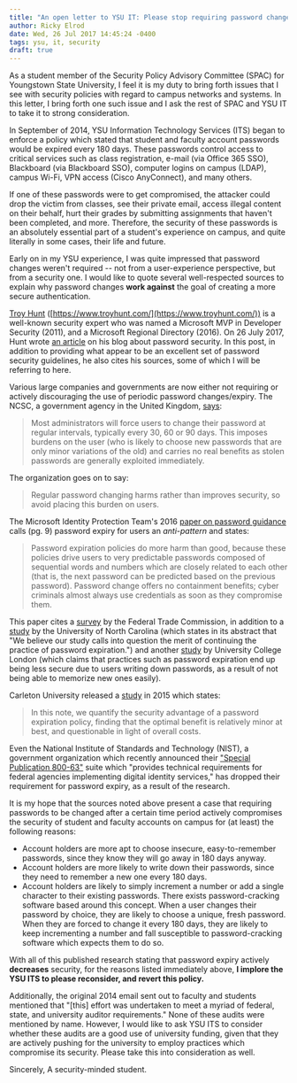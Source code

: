 ```yaml
---
title: "An open letter to YSU IT: Please stop requiring password changes!"
author: Ricky Elrod
date: Wed, 26 Jul 2017 14:45:24 -0400
tags: ysu, it, security
draft: true
---
```


As a student member of the Security Policy Advisory Committee (SPAC) for
Youngstown State University, I feel it is my duty to bring forth issues that I
see with security policies with regard to campus networks and systems. In this
letter, I bring forth one such issue and I ask the rest of SPAC and YSU IT to
take it to strong consideration.

In September of 2014, YSU Information Technology Services (ITS) began to enforce
a policy which stated that student and faculty account passwords would be
expired every 180 days. These passwords control access to critical services such
as class registration, e-mail (via Office 365 SSO), Blackboard (via Blackboard
SSO), computer logins on campus (LDAP), campus Wi-Fi, VPN access (Cisco
AnyConnect), and many others.

If one of these passwords were to get compromised, the attacker could drop the
victim from classes, see their private email, access illegal content on their
behalf, hurt their grades by submitting assignments that haven't been completed,
and more. Therefore, the security of these passwords is an absolutely essential
part of a student's experience on campus, and quite literally in some cases,
their life and future.

Early on in my YSU experience, I was quite impressed that password changes
weren't required -- not from a user-experience perspective, but from a security
one. I would like to quote several well-respected sources to explain why
password changes **work against** the goal of creating a more secure
authentication.

[Troy Hunt](https://en.wikipedia.org/wiki/Troy_Hunt)
([https://www.troyhunt.com/](https://www.troyhunt.com/)) is a well-known
security expert who was named a Microsoft MVP in Developer Security (2011), and
a Microsoft Regional Directory (2016). On 26 July 2017, Hunt wrote
[an article](https://www.troyhunt.com/passwords-evolved-authentication-guidance-for-the-modern-era/)
on his blog about password security. In this post, in addition to providing what
appear to be an excellent set of password security guidelines, he also cites his
sources, some of which I will be referring to here.

Various large companies and governments are now either not requiring or actively
discouraging the use of periodic password changes/expiry. The NCSC, a government
agency in the United Kingdom,
[says](https://www.ncsc.gov.uk/guidance/password-guidance-simplifying-your-approach):

> Most administrators will force users to change their password at regular
> intervals, typically every 30, 60 or 90 days. This imposes burdens on the user
> (who is likely to choose new passwords that are only minor variations of the
> old) and carries no real benefits as stolen passwords are generally exploited
> immediately.

The organization goes on to say:

> Regular password changing harms rather than improves security, so avoid
> placing this burden on users.

The Microsoft Identity Protection Team's 2016
[paper on password guidance](https://www.microsoft.com/en-us/research/wp-content/uploads/2016/06/Microsoft_Password_Guidance-1.pdf)
calls (pg. 9) password expiry for users an *anti-pattern* and states:

> Password expiration policies do more harm than good, because these policies
> drive users to very predictable passwords composed of sequential words and
> numbers which are closely related to each other (that is, the next password can
> be predicted based on the previous password). Password change offers no
> containment benefits; cyber criminals almost always use credentials as soon as
> they compromise them. 

This paper cites a
[survey](https://www.ftc.gov/news-events/blogs/techftc/2016/03/time-rethink-mandatory-password-changes)
by the Federal Trade Commission, in addition to a
[study](https://www.cs.unc.edu/~reiter/papers/2010/CCS.pdf) by the University of
North Carolina (which states in its abstract that "We believe our study calls
into question the merit of continuing the practice of password expiration.") and
another [study](http://discovery.ucl.ac.uk/20247/2/CACM%20FINAL.pdf) by
University College London (which claims that practices such as
password expiration end up being less secure due to users writing down
passwords, as a result of not being able to memorize new ones easily).

Carleton University released a
[study](http://people.scs.carleton.ca/~paulv/papers/expiration-authorcopy.pdf)
in 2015 which states:

> In this note, we quantify the security advantage of a password expiration
> policy, finding that the optimal benefit is relatively minor at best, and
> questionable in light of overall costs.

Even the National Institute of Standards and Technology (NIST), a
government organization which recently announced their
["Special Publication 800-63"](https://www.nist.gov/itl/tig/special-publication-800-63-3)
suite which "provides technical requirements for federal agencies implementing
digital identity services," has dropped their requirement for password expiry,
as a result of the research.

It is my hope that the sources noted above present a case that requiring
passwords to be changed after a certain time period actively compromises the
security of student and faculty accounts on campus for (at least) the following
reasons:

- Account holders are more apt to choose insecure, easy-to-remember passwords,
  since they know they will go away in 180 days anyway.
- Account holders are more likely to write down their passwords, since they need
  to remember a new one every 180 days.
- Account holders are likely to simply increment a number or add a single
  character to their existing passwords. There exists password-cracking software
  based around this concept. When a user changes their password by choice, they
  are likely to choose a unique, fresh password. When they are forced to change
  it every 180 days, they are likely to keep incrementing a number and fall
  susceptible to password-cracking software which expects them to do so.

With all of this published research stating that password expiry actively
**decreases** security, for the reasons listed immediately above, **I implore
the YSU ITS to please reconsider, and revert this policy.**

Additionally, the original 2014 email sent out to faculty and students mentioned
that "[this] effort was undertaken to meet a myriad of federal, state, and
university auditor requirements." None of these audits were mentioned by
name. However, I would like to ask YSU ITS to consider whether these audits are
a good use of university funding, given that they are actively pushing for the
university to employ practices which compromise its security. Please take this
into consideration as well.

Sincerely,
A security-minded student.

